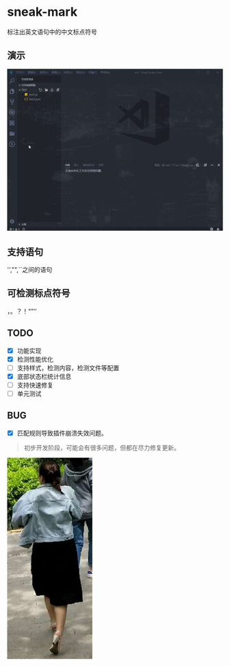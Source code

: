 # sneak-mark
标注出英文语句中的中文标点符号   

## 演示
![演示](images/vscode.gif)

## 支持语句
'',"",``之间的语句
## 可检测标点符号
，。？！“”‘’  
## TODO
- [x] 功能实现
- [x] 检测性能优化
- [ ] 支持样式，检测内容，检测文件等配置
- [x] 底部状态栏统计信息
- [ ] 支持快速修复
- [ ] 单元测试
  
## BUG
- [x] 匹配规则导致插件崩溃失效问题。


>初步开发阶段，可能会有很多问题，但都在尽力修复更新。  

![前进](images/back.png)
